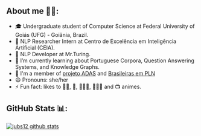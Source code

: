 ## About me 🙋‍♀️:

- 🎓 Undergraduate student of Computer Science at Federal University of Goiás (UFG) - Goiânia, Brazil.
- 🔎 NLP Researcher Intern at Centro de Excelência em Inteligência Artificial (CEIA).
- 💼 NLP Developer at Mr.Turing.
- 🌱 I’m currently learning about Portuguese Corpora, Question Answering Systems, and Knowledge Graphs.
- 👯 I'm a member of [projeto ADAS](https://meninas.sbc.org.br/portfolio/adasufg/) and [Brasileiras em PLN](https://sites.google.com/view/brasileiras-pln/)
- 😄 Pronouns: she/her
- ⚡ Fun fact: likes to 🏃‍♀️, 🧗‍, 🤸🏼‍♀️, 🧘🏼‍♀️ and 📺 animes.

## GitHub Stats 📊:

[![jubs12 github stats](https://github-readme-stats.vercel.app/api?username=jubs12&count_private=true&show_icons=true&theme=buefy)](https://github.com/anuraghazra/github-readme-stats)


<!--
**jubs12/jubs12** is a ✨ _special_ ✨ repository because its `README.md` (this file) appears on your GitHub profile.

Here are some ideas to get you started:

- 🔭 I’m currently working on ...
- 🌱 I’m currently learning ...
- 👯 I’m looking to collaborate on ...
- 🤔 I’m looking for help with ...
- 💬 Ask me about ...
- 📫 How to reach me: ...
- 😄 Pronouns: ...
- ⚡ Fun fact: ...
-->
